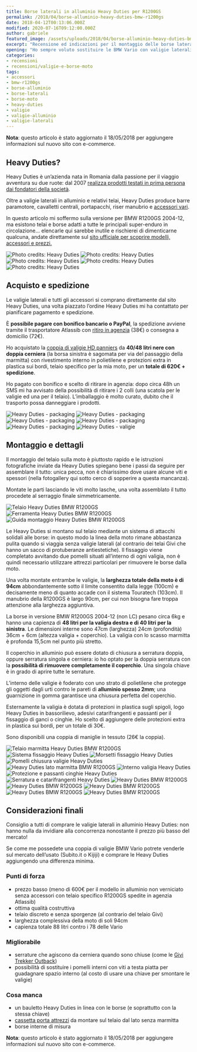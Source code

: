 ```yaml
---
title: Borse laterali in alluminio Heavy Duties per R1200GS
permalink: /2018/04/borse-alluminio-heavy-duties-bmw-r1200gs
date: 2018-04-12T00:13:06.000Z
modified: 2020-07-16T09:12:00.000Z
author: gabriele
featured_image: /assets/uploads/2018/04/borse-alluminio-heavy-duties-bmw-r1200gs/galleries/3/11.jpg
excerpt: "Recensione ed indicazioni per il montaggio delle borse laterali in alluminio Heavy Duties per BMW R1200GS: ottima qualità e capienza al prezzo giusto!"
opening: "Ho sempre voluto sostituire le BMW Vario con valigie laterali in alluminio ma sono sempre stato scoraggiato dal prezzo: fortunatamente ho scoperto l’esistenza delle Heavy Duties!"
categories:
- recensioni
- recensioni/valigie-e-borse-moto
tags:
- accessori
- bmw-r1200gs
- borse-alluminio
- borse-laterali
- borse-moto
- heavy-duties
- valigie
- valigie-alluminio
- valigie-laterali
---
```


**Nota**: questo articolo è stato aggiornato il 18/05/2018 per aggiungere informazioni sul nuovo sito con e-commerce.

## Heavy Duties?

Heavy Duties è un’azienda nata in Romania dalla passione per il viaggio avventura su due ruote: dal 2007 [realizza prodotti testati in prima persona dai fondatori della società](https://heavyduties.ro/ourstory/).

Oltre a valigie laterali in alluminio e relativi telai, Heavy Duties produce barre paramotore, cavalletti centrali, portapacchi, riser manubrio e [accessori vari](http://www.heavyduties.ro/accessories/).

In questo articolo mi soffermo sulla versione per BMW R1200GS 2004-12, ma esistono telai e borse adatti a tutte le principali super-enduro in circolazione… elencarle qui sarebbe inutile e rischierei di dimenticarne qualcuna, andate direttamente sul [sito ufficiale per scoprire modelli, accessori e prezzi.](http://heavyduties.ro/)

![Photo credits: Heavy Duties](/assets/uploads/2018/04/borse-alluminio-heavy-duties-bmw-r1200gs/galleries/0/0.jpg "Photo credits: Heavy Duties")
![Photo credits: Heavy Duties](/assets/uploads/2018/04/borse-alluminio-heavy-duties-bmw-r1200gs/galleries/0/1.jpg "Photo credits: Heavy Duties")
![Photo credits: Heavy Duties](/assets/uploads/2018/04/borse-alluminio-heavy-duties-bmw-r1200gs/galleries/0/2.jpg "Photo credits: Heavy Duties")
![Photo credits: Heavy Duties](/assets/uploads/2018/04/borse-alluminio-heavy-duties-bmw-r1200gs/galleries/0/3.jpg "Photo credits: Heavy Duties")
![Photo credits: Heavy Duties](/assets/uploads/2018/04/borse-alluminio-heavy-duties-bmw-r1200gs/galleries/0/4.jpg "Photo credits: Heavy Duties")

## Acquisto e spedizione

Le valigie laterali e tutti gli accessori si comprano direttamente dal sito Heavy Duties, una volta piazzato l’ordine Heavy Duties mi ha contattato per pianificare pagamento e spedizione.

È **possibile pagare con bonifico bancario o PayPal**, la spedizione avviene tramite il trasportatore Atlassib con [ritiro in agenzia](http://www.atlassib.it/agenzie/) (38€) o consegna a domicilio (72€).

Ho acquistato la [coppia di valigie HD panniers](http://www.heavyduties.ro/panniers/) da **40/48 litri nere con doppia cerniera** (la borsa sinistra è sagomata per via del passaggio della marmitta) con rivestimento interno in polietilene e protezioni extra in plastica sui bordi, telaio specifico per la mia moto, per un **totale di 620€ + spedizione**.

Ho pagato con bonifico e scelto di ritirare in agenzia: dopo circa 48h un SMS mi ha avvisato della possibilità di ritirare i 2 colli (una scatola per le valigie ed una per il telaio). L’imballaggio è molto curato, dubito che il trasporto possa danneggiare i prodotti.

![Heavy Duties - packaging](/assets/uploads/2018/04/borse-alluminio-heavy-duties-bmw-r1200gs/galleries/1/0.jpg "La scatola contente le valigie laterali Heavy Duties")
![Heavy Duties - packaging](/assets/uploads/2018/04/borse-alluminio-heavy-duties-bmw-r1200gs/galleries/1/1.jpg "Le valigie sono ben protette da uno spesso strato di pluriball")
![Heavy Duties - packaging](/assets/uploads/2018/04/borse-alluminio-heavy-duties-bmw-r1200gs/galleries/1/2.jpg "Uno strato molto spesso di pellicola aggiunge ulteriore protezione")
![Heavy Duties - packaging](/assets/uploads/2018/04/borse-alluminio-heavy-duties-bmw-r1200gs/galleries/1/3.jpg "La scatola contente le varie componenti del telaio")
![Heavy Duties - packaging](/assets/uploads/2018/04/borse-alluminio-heavy-duties-bmw-r1200gs/galleries/1/4.jpg "Bonus: oltre a viti, staffe e adesivi Heavy Duties spedisce una barretta di cioccolato locale!")
![Heavy Duties - valigie](/assets/uploads/2018/04/borse-alluminio-heavy-duties-bmw-r1200gs/galleries/1/5.jpg "Le valigie sono davvero belle!")

## Montaggio e dettagli

Il montaggio del telaio sulla moto è piuttosto rapido e le istruzioni fotografiche inviate da Heavy Duties spiegano bene i passi da seguire per assemblare il tutto: unica pecca, non è chiarissimo dove usare alcune viti e spessori (nella fotogallery qui sotto cerco di sopperire a questa mancanza).

Montate le parti lasciando le viti molto lasche, una volta assemblato il tutto procedete al serraggio finale simmetricamente.

![Telaio Heavy Duties BMW R1200GS](/assets/uploads/2018/04/borse-alluminio-heavy-duties-bmw-r1200gs/galleries/2/0.jpg "Il telaio Heavy Duties per BMW R1200GS è composto da 3 parti che arrivano imballate molto bene")
![Ferramenta Heavy Duties BMW R1200GS](/assets/uploads/2018/04/borse-alluminio-heavy-duties-bmw-r1200gs/galleries/2/1.jpg "Dettaglio ferramenta telaio Heavy Duties per BMW R1200GS. Le due rondelle in basso a DX avanzano!")
![Guida montaggio Heavy Duties BMW R1200GS](/assets/uploads/2018/04/borse-alluminio-heavy-duties-bmw-r1200gs/galleries/2/2.jpg "Indicazioni per il montaggio del telaio Heavy Duties per BMW R1200GS")

Le Heavy Duties si montano sul telaio mediante un sistema di attacchi solidali alle borse: in questo modo la linea della moto rimane abbastanza pulita quando si viaggia senza valigie laterali (al contrario dei telai Givi che hanno un sacco di protuberanze antiestetiche). Il fissaggio viene completato avvitando due pomelli situati all’interno di ogni valigia, non è quindi necessario utilizzare attrezzi particolari per rimuovere le borse dalla moto.

Una volta montate entrambe le valigie, la **larghezza totale della moto è di 94cm** abbondantemente sotto il limite consentito dalla legge (100cm) e decisamente meno di quanto accade con il sistema Touratech (103cm). Il manubrio della R1200GS è largo 90cm, per cui non bisogna fare troppa attenzione alla larghezza aggiuntiva.

La borse in versione BMW R1200GS 2004-12 (non LC) pesano circa 6kg e hanno una capienza di **48 litri per la valigia destra e di 40 litri per la sinistra**. Le dimensioni interne sono 47cm (larghezza) 24cm (profondità)  36cm + 6cm (altezza valigia + coperchio). La valigia con lo scasso marmitta è profonda 15,5cm nel punto più stretto.

Il coperchio in alluminio può essere dotato di chiusura a serratura doppia, oppure serratura singola e cerniera: io ho optato per la doppia serratura con la **possibilità di rimuovere completamente il coperchio**. Una singola chiave è in grado di aprire tutte le serrature.

L’interno delle valigie è foderato con uno strato di polietilene che protegge gli oggetti dagli urti contro le pareti di **alluminio spesso 2mm**; una guarnizione in gomma garantisce una chiusura perfetta del coperchio.

Esternamente la valigia è dotata di protezioni in plastica sugli spigoli, logo Heavy Duties in bassorilievo, adesivi catarifrangenti e passanti per il fissaggio di ganci o cinghie. Ho scelto di aggiungere delle protezioni extra in plastica sui bordi, per un totale di 30€.

Sono disponibili una coppia di maniglie in tessuto (26€ la coppia).

![Telaio marmitta Heavy Duties BMW R1200GS](/assets/uploads/2018/04/borse-alluminio-heavy-duties-bmw-r1200gs/galleries/3/0.jpg "Il telaio Heavy Duties segue la marmitta della BMW R1200GS")
![Sistema fissaggio Heavy Duties](/assets/uploads/2018/04/borse-alluminio-heavy-duties-bmw-r1200gs/galleries/3/1.jpg "Dettaglio del sistema di fissaggio delle valigie laterali Heavy Duties")
![Morsetti fissaggio Heavy Duties](/assets/uploads/2018/04/borse-alluminio-heavy-duties-bmw-r1200gs/galleries/3/2.jpg "Questi morsetti si chiudono fissando le valigie al telaio")
![Pomelli chiusura valigie Heavy Duties](/assets/uploads/2018/04/borse-alluminio-heavy-duties-bmw-r1200gs/galleries/3/3.jpg "I morsetti vengono aperti e chiusi agendo sui pomelli all'interno della valigia")
![Heavy Duties lato marmitta BMW R1200GS](/assets/uploads/2018/04/borse-alluminio-heavy-duties-bmw-r1200gs/galleries/3/4.jpg "La valigia lato marmitta ha uno scasso, il volume scende da 48 a 40 litri")
![Interno valigia Heavy Duties](/assets/uploads/2018/04/borse-alluminio-heavy-duties-bmw-r1200gs/galleries/3/5.jpg "L'interno delle valigie è foderato con uno strato di polietilene")
![Protezione e passanti cinghie Heavy Duties](/assets/uploads/2018/04/borse-alluminio-heavy-duties-bmw-r1200gs/galleries/3/6.jpg "Dettaglio passanti cinghie e protezioni spigoli")
![Serratura e catarifrangenti Heavy Duties](/assets/uploads/2018/04/borse-alluminio-heavy-duties-bmw-r1200gs/galleries/3/7.jpg "Dettaglio serratura e catarifrangenti ")
![Heavy Duties BMW R1200GS](/assets/uploads/2018/04/borse-alluminio-heavy-duties-bmw-r1200gs/galleries/3/8.jpg "La valigia destra montata su BMW R1200GS")
![Heavy Duties BMW R1200GS](/assets/uploads/2018/04/borse-alluminio-heavy-duties-bmw-r1200gs/galleries/3/9.jpg "Vista laterale valigia in alluminio Heavy Duties da 48 litri")
![Heavy Duties BMW R1200GS](/assets/uploads/2018/04/borse-alluminio-heavy-duties-bmw-r1200gs/galleries/3/10.jpg "Le valigie Heavy Duties su BMW R1200GS")
![Heavy Duties BMW R1200GS](/assets/uploads/2018/04/borse-alluminio-heavy-duties-bmw-r1200gs/galleries/3/11.jpg "Vista posteriore valigie Heavy Duties su BMW R1200GS")
![Heavy Duties BMW R1200GS](/assets/uploads/2018/04/borse-alluminio-heavy-duties-bmw-r1200gs/galleries/3/12.jpg "Le valigie Heavy Duties viste dall'alto su BMW R1200GS")

## Considerazioni finali

Consiglio a tutti di comprare le valigie laterali in alluminio Heavy Duties: non hanno nulla da invidiare alla concorrenza nonostante il prezzo più basso del mercato!

Se come me possedete una coppia di valigie BMW Vario potrete venderle sul mercato dell’usato (Subito.it o Kijiji) e comprare le Heavy Duties aggiungendo una differenza minima.

### Punti di forza

- prezzo basso (meno di 600€ per il modello in alluminio non verniciato senza accessori con telaio specifico R1200GS spedite in agenzia Atlassib)
- ottima qualità costruttiva
- telaio discreto e senza sporgenze (al contrario del telaio Givi)
- larghezza complessiva della moto di soli 94cm
- capienza totale 88 litri contro i 78 delle Vario

### Migliorabile

- serrature che agiscono da cerniera quando sono chiuse (come le [Givi Trekker Outback](https://ebay.us/BuCy0A))
- possibilità di sostituire i pomelli interni con viti a testa piatta per guadagnare spazio interno (al costo di usare una chiave per smontare le valigie)

### Cosa manca

- un bauletto Heavy Duties in linea con le borse (e soprattutto con la stessa chiave)
- [cassetta porta attrezzi](https://amzn.to/2GQrPsN) da montare sul telaio dal lato senza marmitta
- borse interne di misura

**Nota**: questo articolo è stato aggiornato il 18/05/2018 per aggiungere informazioni sul nuovo sito con e-commerce.
